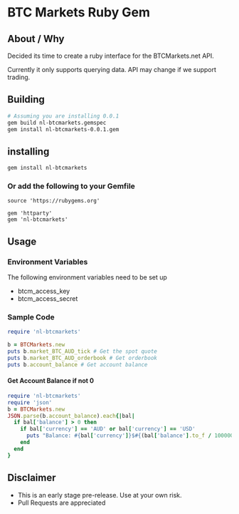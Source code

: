 # BTC Markets Ruby Gem
## About / Why
Decided its time to create a ruby interface for the BTCMarkets.net API.

Currently it only supports querying data. API may change if we support trading.

## Building

```bash
# Assuming you are installing 0.0.1
gem build nl-btcmarkets.gemspec
gem install nl-btcmarkets-0.0.1.gem
```

## installing
```bash
gem install nl-btcmarkets
```

### Or add the following to your Gemfile
```text
source 'https://rubygems.org'

gem 'httparty'
gem 'nl-btcmarkets'
```

## Usage
### Environment Variables
The following environment variables need to be set up
* btcm_access_key
* btcm_access_secret

### Sample Code
```ruby
require 'nl-btcmarkets'

b = BTCMarkets.new
puts b.market_BTC_AUD_tick # Get the spot quote
puts b.market_BTC_AUD_orderbook # Get orderbook
puts b.account_balance # Get account balance
```

#### Get Account Balance if not 0
```ruby
require 'nl-btcmarkets'
require 'json'
b = BTCMarkets.new
JSON.parse(b.account_balance).each{|bal|
  if bal['balance'] > 0 then
    if bal['currency'] == 'AUD' or bal['currency'] == 'USD'
      puts "Balance: #{bal['currency']}$#{(bal['balance'].to_f / 100000000).to_s} / Trading Balance: #{bal['currency']}$#{(bal['pendingFunds'].to_f / 100000000).to_s}"
    end
  end
}
```

## Disclaimer
* This is an early stage pre-release. Use at your own risk.
* Pull Requests are appreciated
